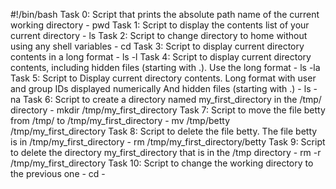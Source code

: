 #!/bin/bash
Task 0: Script that prints the absolute path name of the current working directory - pwd
Task 1: Script to display the contents list of your current directory - ls
Task 2: Script to change directory to home without using any shell variables - cd
Task 3: Script to display current directory contents in a long format - ls -l
Task 4: Script to display current directory contents, including hidden files (starting with .). Use the long format - ls -la
Task 5: Script to Display current directory contents.
Long format
with user and group IDs displayed numerically
And hidden files (starting with .) - ls -na
Task 6: Script to create a directory named my_first_directory in the /tmp/ directory - mkdir /tmp/my_first_directory
Task 7: Script to move the file betty from /tmp/ to /tmp/my_first_directory - mv /tmp/betty /tmp/my_first_directory
Task 8: Script to  delete the file betty.
The file betty is in /tmp/my_first_directory - rm /tmp/my_first_directory/betty
Task 9: Script to delete the directory my_first_directory that is in the /tmp directory - rm -r /tmp/my_first_directory
Task 10: Script to change the working directory to the previous one - cd -
